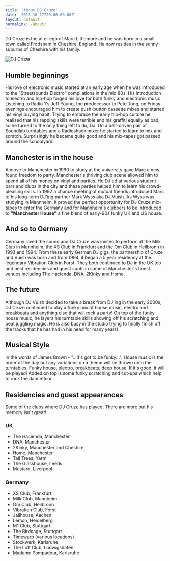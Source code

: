 ```yaml
---
title: 'About DJ Cruze'
date: '2018-10-17T20:00:00.00Z'
layout: default
permalink: /about/
---
```


DJ Cruze is the alter ego of Marc Littlemore and he was born in a small town called Frodsham in Cheshire, England. He now resides in the sunny suburbs of Cheshire with his family.

![DJ Cruze](/images//dj-cruze-graffiti.jpg)

## Humble beginnings

His love of electronic music started at an early age when he was introduced to the "Streetsounds Electro" compilations in the mid 80s. His introduction to electro and hip-hop forged his love for both funky and electronic music. Listening to Radio 1's Jeff Young, the predecessor to Pete Tong, on Friday evenings encouraged him to create push-button cassette mixes and started his vinyl buying habit. Trying to embrace the early hip-hop culture he realised that his rapping skills were terrible and his graffiti equally as bad, so he turned to the only thing left to do; DJ. On a belt-driven pair of Soundlab turntables and a Radioshack mixer he started to learn to mix and scratch. Surprisingly he became quite good and his mix-tapes got passed around the schoolyard.

## Manchester is in the house

A move to Manchester in 1990 to study at the university gave Marc a new found freedom to party. Manchester's thriving club scene allowed him to spend all of his money on vinyl and parties. He DJ'ed at various student bars and clubs in the city and these parties helped him to learn his crowd-pleasing skills. In 1992 a chance meeting of mutual friends introduced Marc to his long-term DJ'ing partner Mark Wyss aka DJ Vuish. As Wyss was studying in Mannheim, it proved the perfect opportunity for DJ Cruze mix-tapes to enter the Germany and for Mannheim's clubbers to be introduced to **"Manchester House"** a fine blend of early-90s funky UK and US house.

## And so to Germany

Germany loved the sound and DJ Cruze was invited to perform at the Milk Club in Mannheim, the XS Club in Frankfurt and the Om Club in Heilbronn in 1993 and 1994. From these early German DJ gigs, the partnership of Cruze and Vuish was born and from 1994, it began a 5 year residency at the legendary Vibration Club in Forst. They both continued to DJ in the UK too and held residencies and guest spots in some of Manchester's finest venues including The Haçienda, DNA, 2Kinky and Home.

## The future

Although DJ Vuish decided to take a break from DJ'ing in the early 2000s, DJ Cruze continued to play a funky mix of house music, electro and breakbeats and anything else that will rock a party! On top of the funky house music, he layers his turntable skills showing off his scratching and beat juggling magic. He is also busy in the studio trying to finally finish off the tracks that he has had in his head for many years!

## Musical Style

In the words of James Brown - "...it's got to be funky...". House music is the order of the day but any variations on a theme will be thrown onto the turntables. Funky house, electro, breakbeats, deep house. If it's good, it will be played! Added on top is some funky scratching and cut-ups which help to rock the dancefloor.

## Residencies and guest appearances

Some of the clubs where DJ Cruze has played. There are more but his memory isn't great!

### UK

- The Haçienda, Manchester
- DNA, Manchester
- 2Kinky, Manchester and Cheshire
- Home, Manchester
- Tall Trees, Yarm
- The Glasshouse, Leeds
- Mustard, Liverpool

### Germany

- XS Club, Frankfurt
- Milk Club, Mannheim
- Om Club, Heilbronn
- Vibration Club, Forst
- Jailhouse, Aachen
- Lemon, Heidelberg
- M1 Club, Stuttgart
- The Birdcage, Stuttgart
- Timewarp (various locations)
- Stockwerk, Karlsruhe
- The Loft Club, Ludwigshafen
- Madame Pompadour, Karlsruhe
